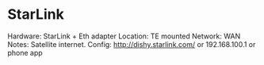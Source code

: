 # StarLink

Hardware: StarLink + Eth adapter
Location: TE mounted
Network: WAN
Notes: Satellite internet.
Config: http://dishy.starlink.com/ or 192.168.100.1 or phone app